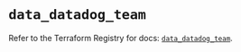 # `data_datadog_team`

Refer to the Terraform Registry for docs: [`data_datadog_team`](https://registry.terraform.io/providers/datadog/datadog/3.49.0/docs/data-sources/team).
